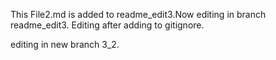 This File2.md is added to readme_edit3.Now editing in branch readme_edit3.
Editing after adding to gitignore.

editing in new branch 3_2.

